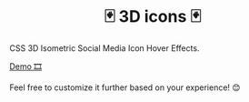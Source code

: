 <h1 align="center">🃏 3D icons 🃏</h1>
CSS 3D Isometric Social Media Icon Hover Effects.

<a href="https://codepen.io/Hadil-Ben-Abdallah/pen/bGXpbrB">Demo 🎞</a>

Feel free to customize it further based on your experience! 😊
